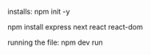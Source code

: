 installs: 
npm init -y                             

npm install express next react react-dom

running the file: npm dev run